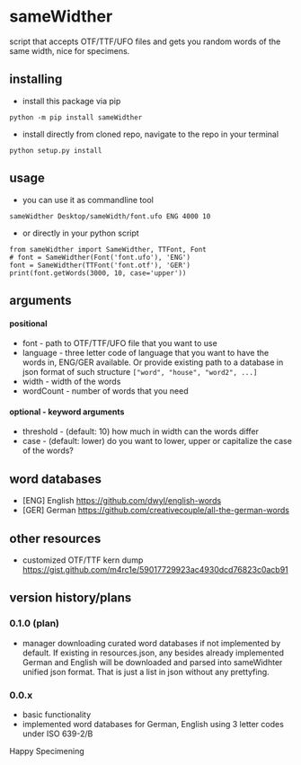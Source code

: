 # sameWidther
script that accepts OTF/TTF/UFO files and gets you random words of the same width, nice for specimens.

## installing
- install this package via pip
```
python -m pip install sameWidther
```

- install directly from cloned repo, navigate to the repo in your terminal
```
python setup.py install
```

## usage
- you can use it as commandline tool
```
sameWidther Desktop/sameWidth/font.ufo ENG 4000 10 
```

- or directly in your python script
```
from sameWidther import SameWidther, TTFont, Font
# font = SameWidther(Font('font.ufo'), 'ENG')
font = SameWidther(TTFont('font.otf'), 'GER')
print(font.getWords(3000, 10, case='upper'))
```

## arguments
#### positional 
- font - path to OTF/TTF/UFO file that you want to use
- language - three letter code of language that you want to have the words in, ENG/GER available. Or provide existing path to a database in json format of such structure `["word", "house", "word2", ...]`
- width - width of the words
- wordCount - number of words that you need
#### optional - keyword arguments
- threshold - (default: 10) how much in width can the words differ
- case - (default: lower) do you want to lower, upper or capitalize the case of the words?

## word databases
- [ENG] English https://github.com/dwyl/english-words
- [GER] German https://github.com/creativecouple/all-the-german-words

## other resources
- customized OTF/TTF kern dump https://gist.github.com/m4rc1e/59017729923ac4930dcd76823c0acb91



## version history/plans
### 0.1.0 (plan)
- manager downloading curated word databases if not implemented by default. If existing in resources.json, any besides already implemented German and English will be downloaded and parsed into sameWidhter unified json format. That is just a list in json without any prettyfing.
### 0.0.x
- basic functionality
- implemented word databases for German, English using 3 letter codes under ISO 639-2/B


Happy Specimening
